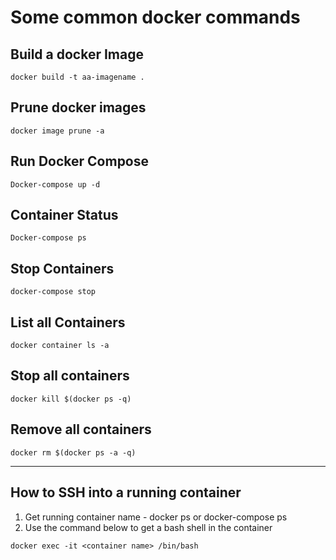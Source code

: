 # Some common docker commands

## Build a docker Image
```
docker build -t aa-imagename .
```
  
## Prune docker images
```
docker image prune -a
```

## Run Docker Compose
```
Docker-compose up -d
```
## Container Status
```
Docker-compose ps
```

## Stop Containers 
```
docker-compose stop 
```

## List all Containers
```
docker container ls -a
```

## Stop all containers
```
docker kill $(docker ps -q)
```

## Remove all containers
```
docker rm $(docker ps -a -q)
```
-------------------------------------------------


## How to SSH into a running container
1. Get running container name  - docker ps or docker-compose ps
2. Use the command below to get a bash shell in the container
```
docker exec -it <container name> /bin/bash
```
